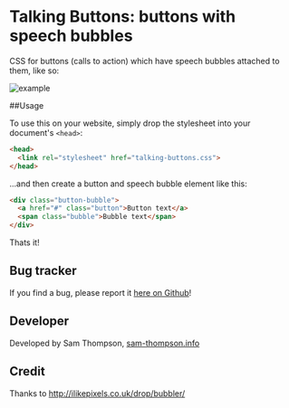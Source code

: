Talking Buttons: buttons with speech bubbles
===========================

CSS for buttons (calls to action) which have speech bubbles attached to them, like so:

![example](http://i.imgur.com/JXxdXv2.jpg)

##Usage

To use this on your website, simply drop the stylesheet into your document's `<head>`:

```html
<head>
  <link rel="stylesheet" href="talking-buttons.css">
</head>
```

...and then create a button and speech bubble element like this:

```html
<div class="button-bubble">
  <a href="#" class="button">Button text</a>
  <span class="bubble">Bubble text</span>
</div>
```

Thats it!

## Bug tracker

If you find a bug, please report it [here on Github](https://github.com/samteeeee/talking-buttons/issues)!

## Developer

Developed by Sam Thompson, [sam-thompson.info](http://sam-thompson.info)

## Credit

Thanks to http://ilikepixels.co.uk/drop/bubbler/
